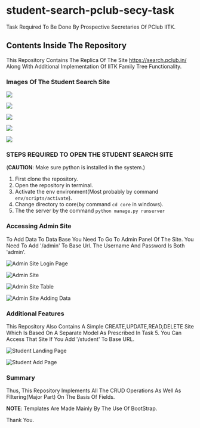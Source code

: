 # student-search-pclub-secy-task
 Task Required To Be Done By Prospective Secretaries Of PClub IITK.

## Contents Inside The Repository
This Repository Contains The Replica Of The Site https://search.pclub.in/ Along With Additional Implementation Of IITK Family Tree Functionality.

### Images Of The Student Search Site
![](https://github.com/Ankush0077/student-search-pclub-secy-task/blob/main/images/landing_page_no_results.jpg)

![](https://github.com/Ankush0077/student-search-pclub-secy-task/blob/main/images/srudent_search_one_result.jpg)

![](https://github.com/Ankush0077/student-search-pclub-secy-task/blob/main/images/student_search_many_results.jpg)

![](https://github.com/Ankush0077/student-search-pclub-secy-task/blob/main/images/student_search_information.jpg)

![](https://github.com/Ankush0077/student-search-pclub-secy-task/blob/main/images/student_search_family_tree.jpg)


### STEPS REQUIRED TO OPEN THE STUDENT SEARCH SITE
(**CAUTION**: Make sure python is installed in the system.)

1) First clone the repository.
2) Open the repository in terminal.
3) Activate the env environment(Most probably by command `env/scripts/activate`).
4) Change directory to core(by command `cd core` in windows).
5) The the server by the command `python manage.py runserver`

### Accessing Admin Site
To Add Data To Data Base You Need To Go To Admin Panel Of The Site. You Need To Add '/admin' To Base Url.
The Username And Password Is Both 'admin'.

![Admin Site Login Page](https://github.com/Ankush0077/student-search-pclub-secy-task/blob/main/images/admin_site_login.jpg)

![Admin Site](https://github.com/Ankush0077/student-search-pclub-secy-task/blob/main/images/admin_site.jpg)

![Admin Site Table](https://github.com/Ankush0077/student-search-pclub-secy-task/blob/main/images/admin_site_students.jpg)

![Admin Site Adding Data](https://github.com/Ankush0077/student-search-pclub-secy-task/blob/main/images/admin_site_add.jpg)

### Additional Features
This Repository Also Contains A Simple CREATE,UPDATE,READ,DELETE Site Which Is Based On A Separate Model
As Prescribed In Task 5. You Can Access That Site If You Add '/student' To Base URL.

![Student Landing Page](https://github.com/Ankush0077/student-search-pclub-secy-task/blob/main/images/student_landing_page.jpg)

![Student Add Page](https://github.com/Ankush0077/student-search-pclub-secy-task/blob/main/images/student_add_page.jpg)

### Summary
Thus, This Repository Implements All The CRUD Operations As Well As FIltering(Major Part) On The Basis Of Fields.

**NOTE**: Templates Are Made Mainly By The Use Of BootStrap.

Thank You.